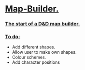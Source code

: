 <h1><ins>Map-Builder.</ins></h1> 
<h3><ins>The start of a D&amp;D map builder.</ins></h3>
<h3> <ins> To do:</ins></h3>
<ul> 
  <li>Add different shapes.</li>
  <li>Allow user to make own shapes.</li>
  <li>Colour schemes.</li>
  <li>Add character positions</li>
</ul>
